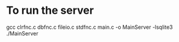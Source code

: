 # To run the server

gcc clrfnc.c dbfnc.c fileio.c stdfnc.c main.c -o MainServer -lsqlite3 <br />
./MainServer

